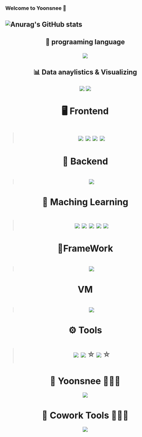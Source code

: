 ### Welcome to Yoonsnee 👋

 ![Anurag's GitHub stats](https://github-readme-stats.vercel.app/api?username=Yoonsnee&show_icons=true&theme=radical)
-------------------------------------------------------------------- 

<div align="center">
 

<h2>  🔡 prograaming language </h2>
<h3> <img src="https://img.shields.io/badge/python-3776AB?style=flat-square&logo=python&logoColor=white"/> </h3>

<h2>  📊 Data anaylistics & Visualizing </h2>
<h3> <img src="https://img.shields.io/badge/plotly-3F4F75?style=flat-square&logo=plotly&logoColor=white"/> <img src="https://img.shields.io/badge/tableau-E97627?style=flat-square&logo=Tableau&logoColor=white"/></h3>

# 🖥 Frontend
> # <img src="https://img.shields.io/badge/JavaScript-F7DF1E?style=flat-square&logo=javascript&logoColor=white"/> <img src="https://img.shields.io/badge/Jquery-0769AD?style=flat-square&logo=Jquery&logoColor=white"/>  <img src="https://img.shields.io/badge/CSS-1572B6?style=flat-square&logo=CSS&logoColor=white"/>  <img src="https://img.shields.io/badge/React query-FF4154?style=flat-square&logo=React query&logoColor=white"/>

# 💾 Backend
> # <img src="https://img.shields.io/badge/mysql-4479A1?style=flat-square&logo=MySQL&logoColor=white"/> 


# 🤖 Maching Learning
> # <img src="https://img.shields.io/badge/pandas-150458?style=flat-square&logo=pandas&logoColor=white"/> <img src="https://img.shields.io/badge/numpy-013243?style=flat-square&logo=numpy&logoColor=white"/> <img src="https://img.shields.io/badge/yolo-00FFFF?style=flat-square&logo=YOLO&logoColor=white"/> <img src="https://img.shields.io/badge/tensorflow-FF6F00?style=flat-square&logo=tensorflow&logoColor=white"/> <img src="https://img.shields.io/badge/pytorch-EE4C2C?style=flat-square&logo=PyTorch&logoColor=white"/> 


# 🔨FrameWork
> # <img src="https://img.shields.io/badge/docker-2496ED?style=flat-square&logo=docker&logoColor=white"/> 

# VM
> # <img src="https://img.shields.io/badge/ubuntu-E95420?style=flat-square&logo=Ubuntu&logoColor=white"/>

# ⚙️ Tools
> # <img src="https://img.shields.io/badge/Google Colab-F9AB00?style=flat-square&logo=Google Colab&logoColor=white"/> <img src="https://img.shields.io/badge/Jupyter-F37626?style=flat-square&logo=Jupyter&logoColor=white"/> ⭐️ <img src="https://img.shields.io/badge/Visual Studio Code-007ACC?style=flat-square&logo=Visual Studio Code&logoColor=white"/> ⭐️



# 🥸 Yoonsnee 👩🏻‍💻
[<img src="https://img.shields.io/badge/velog-20C997?style=flat-square&logo=Velog&logoColor=white"/>]('https://velog.io/@yoonsnee_0303') 

# 🥸 Cowork Tools 👩🏻‍💻
[<img src="https://img.shields.io/badge/GitHub-181717?style=flat-square&logo=GitHub&logoColor=white"/>]('https://github.com/Yoonsnee')
</div>


 

